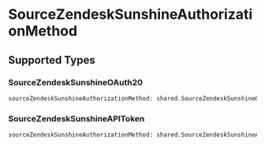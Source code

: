 # SourceZendeskSunshineAuthorizationMethod


## Supported Types

### SourceZendeskSunshineOAuth20

```python
sourceZendeskSunshineAuthorizationMethod: shared.SourceZendeskSunshineOAuth20 = /* values here */
```

### SourceZendeskSunshineAPIToken

```python
sourceZendeskSunshineAuthorizationMethod: shared.SourceZendeskSunshineAPIToken = /* values here */
```

